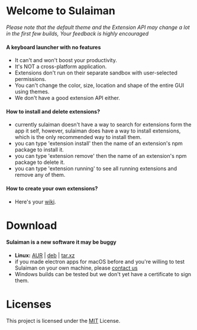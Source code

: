 # Welcome to Sulaiman

*Please note that the default theme and the Extension API may change a lot in the first few builds, Your feedback is highly encouraged*

#### A keyboard launcher with no features

- It can't and won't boost your productivity.
- It's NOT a cross-platform application.
- Extensions don't run on their separate sandbox with user-selected permissions.
- You can't change the color, size, location and shape of the entire GUI using themes.
- We don't have a good extension API either.

#### How to install and delete extensions?

- currently sulaiman doesn't have a way to search for extensions form the app it self, however,
sulaiman does have a way to install extensions, which is the only recommended way to install them.
- you can type 'extension install' then the name of an extension's npm package to install it.
- you can type 'extension remove' then the name of an extension's npm package to delete it.
- you can type 'extension running' to see all running extensions and remove any of them.

#### How to create your own extensions?

- Here's your [wiki](https://gitlab.com/herpproject/Sulaiman/wikis/home).

# Download
#### Sulaiman is a new software it may be buggy

- **Linux:**
[AUR](https://aur.archlinux.org/packages/sulaiman) |
[deb](https://gitlab.com/herpproject/Sulaiman/-/jobs/artifacts/release/raw/public/Sulaiman.deb?job=build) |
[tar.xz](https://gitlab.com/herpproject/Sulaiman/-/jobs/artifacts/release/raw/public/Sulaiman.tar.xz?job=build)  
- if you made electron apps for macOS before and you're willing to test Sulaiman on your own machine, please [contact us](mailto:herpproject0@gmail.com)
- Windows builds can be tested but we don't yet have a certificate to sign them.

# Licenses
This project is licensed under the [MIT](https://gitlab.com/herpproject/Sulaiman/blob/development/LICENSE) License.